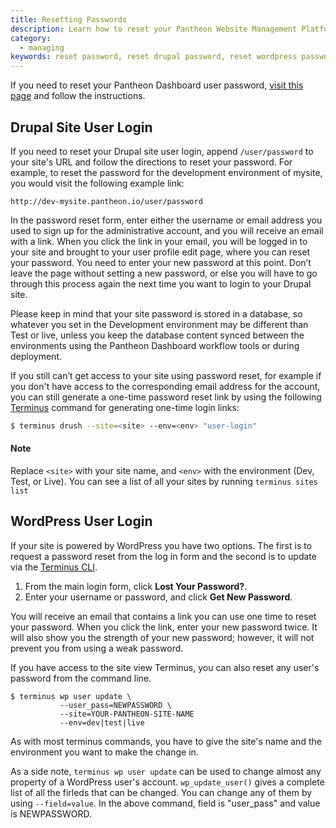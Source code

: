 ```yaml
---
title: Resetting Passwords
description: Learn how to reset your Pantheon Website Management Platform dashboard passwords.
category:
  - managing
keywords: reset password, reset drupal password, reset wordpress password, password, reset
---
```

If you need to reset your Pantheon Dashboard user password, [visit this page](https://dashboard.pantheon.io/reset-password) and follow the instructions.


## Drupal Site User Login

If you need to reset your Drupal site user login, append `/user/password` to your site's URL and follow the directions to reset your password. For example, to reset the password for the development environment of mysite, you would visit the following example link:
```http
http://dev-mysite.pantheon.io/user/password
```
In the password reset form, enter either the username or email address you used to sign up for the administrative account, and you will receive an email with a link. When you click the link in your email, you will be logged in to your site and brought to your user profile edit page, where you can reset your password. You need to enter your new password at this point. Don’t leave the page without setting a new password, or else you will have to go through this  process again the next time you want to login to your Drupal site.

Please keep in mind that your site password is stored in a database, so whatever you set in the Development environment may be different than Test or live, unless you keep the database content synced between the environments using the Pantheon Dashboard workflow tools or during deployment.

If you still can’t get access to your site using password reset, for example if you don't have access to the corresponding email address for the account, you can still generate a one-time password reset link by using the following [Terminus](/docs/articles/local/cli/) command for generating one-time login links:

```bash
$ terminus drush --site=<site> --env=<env> "user-login"
```

<div class="alert alert-info" role="alert">
<h4>Note</h4>Replace <code>&lt;site&gt;</code> with your site name, and <code>&lt;env&gt;</code> with the environment (Dev, Test, or Live). You can see a list of all your sites by running <code>terminus sites list</code></div>

## WordPress User Login
If your site is powered by WordPress you have two options. The first is to request a password reset from the log in form and the second is to update via the [Terminus CLI](/docs/articles/local/cli/).

1. From the main login form, click **Lost Your Password?**.  
2. Enter your username or password, and click **Get New Password**.

You will receive an email that contains a link you can use one time to reset your password. When you click the link, enter your new password twice. It will also show you the strength of your new password; however, it will not prevent you from using a weak password.

If you have access to the site view Terminus, you can also reset any user's password from the command line.

```nohighlight
$ terminus wp user update \
           --user_pass=NEWPASSWORD \
           --site=YOUR-PANTHEON-SITE-NAME
           --env=dev|test|live
```

As with most terminus commands, you have to give the site's name and the environment you want to make the change in.

As a side note, `terminus wp user update` can be used to change almost any property of a WordPress user's account. `wp_update_user()` gives a complete list of all the firleds that can be changed. You can change any of them by using `--field=value`. In the above command, field is "user_pass" and value is NEWPASSWORD.

